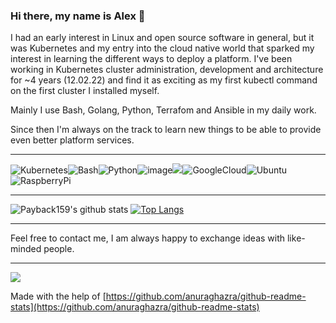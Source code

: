 ### Hi there, my name is Alex 👋

I had an early interest in Linux and open source software in general, but it was Kubernetes and my entry into the cloud native world that sparked my interest in learning the different ways to deploy a platform.  I've been working in Kubernetes cluster administration, development and architecture for ~4 years (12.02.22) and find it as exciting as my first kubectl command on the first cluster I installed myself.

Mainly I use Bash, Golang, Python, Terrafom and Ansible in my daily work.

Since then I'm always on the track to learn new things to be able to provide even better platform services.

---

![Kubernetes](https://img.shields.io/badge/kubernetes-326ce5.svg?&style=for-the-badge&logo=kubernetes&logoColor=white)![Bash](https://img.shields.io/badge/GNU%20Bash-4EAA25?style=for-the-badge&logo=GNU%20Bash&logoColor=white)![Python](https://img.shields.io/badge/Python-FFD43B?style=for-the-badge&logo=python&logoColor=darkgreen)![image](https://img.shields.io/badge/Ansible-000000?style=for-the-badge&logo=ansible&logoColor=white)![](https://img.shields.io/badge/Go-00ADD8?style=for-the-badge&logo=go&logoColor=white)![GoogleCloud](https://img.shields.io/badge/Google_Cloud-4285F4?style=for-the-badge&logo=google-cloud&logoColor=white)![Ubuntu](https://img.shields.io/badge/Ubuntu-E95420?style=for-the-badge&logo=ubuntu&logoColor=white)![RaspberryPi](https://img.shields.io/badge/Raspberry%20Pi-A22846?style=for-the-badge&logo=Raspberry%20Pi&logoColor=white)

---

![Payback159's github stats](https://github-readme-stats.vercel.app/api?username=payback159&show_icons=true&theme=default&count_private=true) [![Top Langs](https://github-readme-stats.vercel.app/api/top-langs/?username=payback159)](https://github.com/payback159/github-readme-stats)

<!--
**Payback159/Payback159** is a ✨ _special_ ✨ repository because its `README.md` (this file) appears on your GitHub profile.

Here are some ideas to get you started:

- 🔭 I’m currently working on ...
- 🌱 I’m currently learning ...
- 👯 I’m looking to collaborate on ...
- 🤔 I’m looking for help with ...
- 💬 Ask me about ...
- 📫 How to reach me: ...
- 😄 Pronouns: ...
- ⚡ Fun fact: ...
-->
---

Feel free to contact me, I am always happy to exchange ideas with like-minded people.

---
![](https://komarev.com/ghpvc/?username=payback159&color=blue)

Made with the help of [https://github.com/anuraghazra/github-readme-stats](https://github.com/anuraghazra/github-readme-stats)
